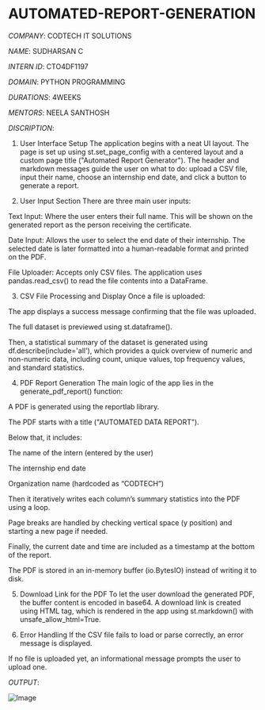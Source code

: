 # AUTOMATED-REPORT-GENERATION

*COMPANY*: CODTECH IT SOLUTIONS

*NAME*: SUDHARSAN C

*INTERN ID*: CTO4DF1197

*DOMAIN*: PYTHON PROGRAMMING

*DURATIONS*: 4WEEKS

*MENTORS*: NEELA SANTHOSH

*DISCRIPTION*: 
1. User Interface Setup
The application begins with a neat UI layout. The page is set up using st.set_page_config with a centered layout and a custom page title ("Automated Report Generator"). The header and markdown messages guide the user on what to do: upload a CSV file, input their name, choose an internship end date, and click a button to generate a report.

2. User Input Section
There are three main user inputs:

Text Input: Where the user enters their full name. This will be shown on the generated report as the person receiving the certificate.

Date Input: Allows the user to select the end date of their internship. The selected date is later formatted into a human-readable format and printed on the PDF.

File Uploader: Accepts only CSV files. The application uses pandas.read_csv() to read the file contents into a DataFrame.

3. CSV File Processing and Display
Once a file is uploaded:

The app displays a success message confirming that the file was uploaded.

The full dataset is previewed using st.dataframe().

Then, a statistical summary of the dataset is generated using df.describe(include='all'), which provides a quick overview of numeric and non-numeric data, including count, unique values, top frequency values, and standard statistics.

4. PDF Report Generation
The main logic of the app lies in the generate_pdf_report() function:

A PDF is generated using the reportlab library.

The PDF starts with a title ("AUTOMATED DATA REPORT").

Below that, it includes:

The name of the intern (entered by the user)

The internship end date

Organization name (hardcoded as “CODTECH”)

Then it iteratively writes each column’s summary statistics into the PDF using a loop.

Page breaks are handled by checking vertical space (y position) and starting a new page if needed.

Finally, the current date and time are included as a timestamp at the bottom of the report.

The PDF is stored in an in-memory buffer (io.BytesIO) instead of writing it to disk.

5. Download Link for the PDF
To let the user download the generated PDF, the buffer content is encoded in base64. A download link is created using HTML <a> tag, which is rendered in the app using st.markdown() with unsafe_allow_html=True.

6. Error Handling
If the CSV file fails to load or parse correctly, an error message is displayed.

If no file is uploaded yet, an informational message prompts the user to upload one.

*OUTPUT*: 

![Image](https://github.com/user-attachments/assets/f2702f1e-060a-40ff-8628-8c5ca3eb984a)
